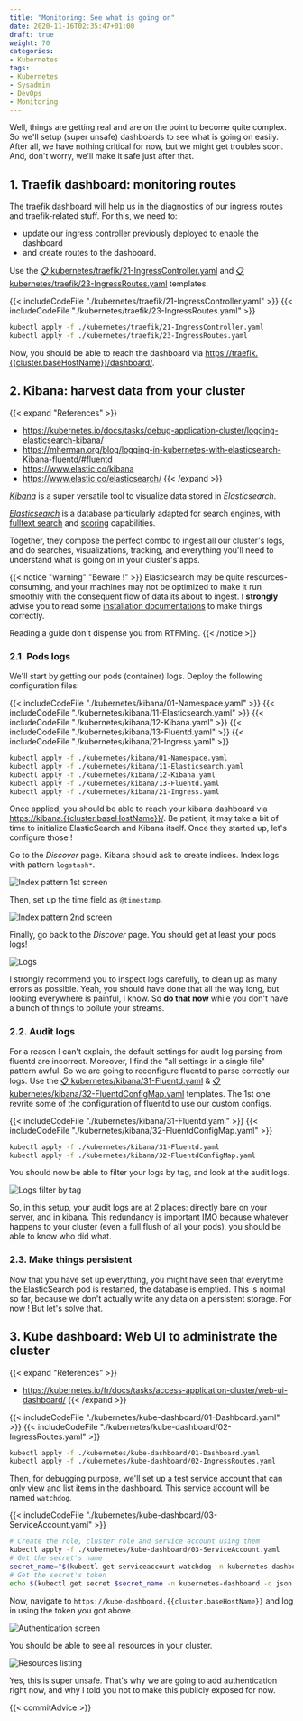 ```yaml
---
title: "Monitoring: See what is going on"
date: 2020-11-16T02:35:47+01:00
draft: true
weight: 70
categories:
- Kubernetes
tags:
- Kubernetes
- Sysadmin
- DevOps
- Monitoring
---
```


Well, things are getting real and are on the point to become quite complex. So we'll setup (super unsafe) dashboards to see what is going on easily. After all, we have nothing critical for now, but we might get troubles soon. And, don't worry, we'll make it safe just after that.

## 1. Traefik dashboard: monitoring routes

The traefik dashboard will help us in the diagnostics of our ingress routes and traefik-related stuff. For this, we need to:
* update our ingress controller previously deployed to enable the dashboard
* and create routes to the dashboard.

Use the [:clipboard: kubernetes/traefik/21-IngressController.yaml](./kubernetes/traefik/21-IngressController.yaml) and [:clipboard: kubernetes/traefik/23-IngressRoutes.yaml](./kubernetes/traefik/23-IngressRoutes.yaml) templates.

{{< includeCodeFile "./kubernetes/traefik/21-IngressController.yaml" >}}
{{< includeCodeFile "./kubernetes/traefik/23-IngressRoutes.yaml" >}}

```sh
kubectl apply -f ./kubernetes/traefik/21-IngressController.yaml
kubectl apply -f ./kubernetes/traefik/23-IngressRoutes.yaml
```

Now, you should be able to reach the dashboard via [https://traefik.{{cluster.baseHostName}}/dashboard/]().

## 2. Kibana: harvest data from your cluster

{{< expand "References" >}}
* <https://kubernetes.io/docs/tasks/debug-application-cluster/logging-elasticsearch-kibana/>
* <https://mherman.org/blog/logging-in-kubernetes-with-elasticsearch-Kibana-fluentd/#fluentd>
* <https://www.elastic.co/kibana>
* <https://www.elastic.co/elasticsearch/>
{{< /expand >}}

[*Kibana*](https://www.elastic.co/kibana) is a super versatile tool to visualize data stored in *Elasticsearch*.

[*Elasticsearch*](https://www.elastic.co/elasticsearch/) is a database particularly adapted for search engines, with [fulltext search](<!-- TODO -->) and [scoring](<!-- TODO -->) capabilities.

Together, they compose the perfect combo to ingest all our cluster's logs, and do searches, visualizations, tracking, and everything you'll need to understand what is going on in your cluster's apps.

{{< notice "warning" "Beware !" >}}
Elasticsearch may be quite resources-consuming, and your machines may not be optimized to make it run smoothly with the consequent flow of data its about to ingest. I **strongly** advise you to read some [installation documentations](https://www.elastic.co/guide/en/elasticsearch/reference/master/docker.html#docker-prod-prerequisites) to make things correctly.

Reading a guide don't dispense you from RTFMing.
{{< /notice >}}

### 2.1. Pods logs

We'll start by getting our pods (container) logs. Deploy the following configuration files:

{{< includeCodeFile "./kubernetes/kibana/01-Namespace.yaml" >}}
{{< includeCodeFile "./kubernetes/kibana/11-Elasticsearch.yaml" >}}
{{< includeCodeFile "./kubernetes/kibana/12-Kibana.yaml" >}}
{{< includeCodeFile "./kubernetes/kibana/13-Fluentd.yaml" >}}
{{< includeCodeFile "./kubernetes/kibana/21-Ingress.yaml" >}}


```sh
kubectl apply -f ./kubernetes/kibana/01-Namespace.yaml
kubectl apply -f ./kubernetes/kibana/11-Elasticsearch.yaml
kubectl apply -f ./kubernetes/kibana/12-Kibana.yaml
kubectl apply -f ./kubernetes/kibana/13-Fluentd.yaml
kubectl apply -f ./kubernetes/kibana/21-Ingress.yaml
```

Once applied, you should be able to reach your kibana dashboard via <https://kibana.{{cluster.baseHostName}}/>. Be patient, it may take a bit of time to initialize ElasticSearch and Kibana itself. Once they started up, let's configure those !

Go to the *Discover* page. Kibana should ask to create indices. Index logs with pattern `logstash*`.

![Index pattern 1st screen](./_assets/kibana-1.png)

Then, set up the time field as `@timestamp`.

![Index pattern 2nd screen](./_assets/kibana-2.png)

Finally, go back to the *Discover* page. You should get at least your pods logs!

![Logs](./_assets/kibana-3.png)

I strongly recommend you to inspect logs carefully, to clean up as many errors as possible. Yeah, you should have done that all the way long, but looking everywhere is painful, I know. So **do that now** while you don't have a bunch of things to pollute your streams.

### 2.2. Audit logs

For a reason I can't explain, the default settings for audit log parsing from fluentd are incorrect. Moreover, I find the "all settings in a single file" pattern awful. So we are going to reconfigure fluentd to parse correctly our logs. Use the [:clipboard: kubernetes/kibana/31-Fluentd.yaml](./kubernetes/kibana/31-Fluentd.yaml) & [:clipboard: kubernetes/kibana/32-FluentdConfigMap.yaml](./kubernetes/kibana/32-FluentdConfigMap.yaml) templates. The 1st one revrite some of the configuration of fluentd to use our custom configs.

{{< includeCodeFile "./kubernetes/kibana/31-Fluentd.yaml" >}}
{{< includeCodeFile "./kubernetes/kibana/32-FluentdConfigMap.yaml" >}}

```sh
kubectl apply -f ./kubernetes/kibana/31-Fluentd.yaml
kubectl apply -f ./kubernetes/kibana/32-FluentdConfigMap.yaml
```

You should now be able to filter your logs by tag, and look at the audit logs.

![Logs filter by tag](./_assets/kibana-4.png)

So, in this setup, your audit logs are at 2 places: directly bare on your server, and in kibana. This redundancy is important IMO because whatever happens to your cluster (even a full flush of all your pods), you should be able to know who did what.

### 2.3. Make things persistent

<!-- TODO -->
Now that you have set up everything, you might have seen that everytime the ElasticSearch pod is restarted, the database is emptied. This is normal so far, because we don't actually write any data on a persistent storage. For now ! But let's solve that.

## 3. Kube dashboard: Web UI to administrate the cluster

{{< expand "References" >}}
* <https://kubernetes.io/fr/docs/tasks/access-application-cluster/web-ui-dashboard/>
{{< /expand >}}

{{< includeCodeFile "./kubernetes/kube-dashboard/01-Dashboard.yaml" >}}
{{< includeCodeFile "./kubernetes/kube-dashboard/02-IngressRoutes.yaml" >}}

```sh
kubectl apply -f ./kubernetes/kube-dashboard/01-Dashboard.yaml
kubectl apply -f ./kubernetes/kube-dashboard/02-IngressRoutes.yaml
```

Then, for debugging purpose, we'll set up a test service account that can only view and list items in the dashboard. This service account will be named `watchdog`.

{{< includeCodeFile "./kubernetes/kube-dashboard/03-ServiceAccount.yaml" >}}

```sh
# Create the role, cluster role and service account using them
kubectl apply -f ./kubernetes/kube-dashboard/03-ServiceAccount.yaml
# Get the secret's name
secret_name="$(kubectl get serviceaccount watchdog -n kubernetes-dashboard -o json | jq '.secrets[0].name' -r)"
# Get the secret's token
echo $(kubectl get secret $secret_name -n kubernetes-dashboard -o json | jq '.data.token' -r  | base64 --decode)
```

Now, navigate to `https://kube-dashboard.{{cluster.baseHostName}}` and log in using the token you got above.

![Authentication screen](./_assets/kube-dashboard-1.png)

You should be able to see all resources in your cluster.

![Resources listing](./_assets/kube-dashboard-2.png)

Yes, this is super unsafe. That's why we are going to add authentication right now, and why I told you not to make this publicly exposed for now.

{{< commitAdvice >}}
